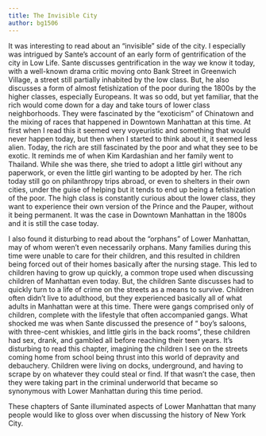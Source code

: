 ```yaml
---
title: The Invisible City
author: bg1506
---
```

It was interesting to read about an “invisible” side of the city. I especially was intrigued by Sante’s account of an early form of gentrification of the city in Low Life. Sante discusses gentrification in the way we know it today, with a well-known drama critic moving onto Bank Street in Greenwich Village, a street still partially inhabited by the low class. But, he also discusses a form of almost fetishization of the poor during the 1800s by the higher classes, especially Europeans. It was so odd, but yet familiar, that the rich would come down for a day and take tours of lower class neighborhoods. They were fascinated by the “exoticism” of Chinatown and the mixing of races that happened in Downtown Manhattan at this time. At first when I read this it seemed very voyeuristic and something that would never happen today, but then when I started to think about it, it seemed less alien. Today, the rich are still fascinated by the poor and what they see to be exotic. It reminds me of when Kim Kardashian and her family went to Thailand. While she was there, she tried to adopt a little girl without any paperwork, or even the little girl wanting to be adopted by her. The rich today still go on philanthropy trips abroad, or even to shelters in their own cities, under the guise of helping but it tends to end up being a fetishization of the poor. The high class is constantly curious about the lower class, they want to experience their own version of the Prince and the Pauper, without it being permanent. It was the case in Downtown Manhattan in the 1800s and it is still the case today.

  I also found it disturbing to read about the “orphans” of Lower Manhattan, may of whom weren’t even necessarily orphans. Many families during this time were unable to care for their children, and this resulted in children being forced out of their homes basically after the nursing stage. This led to children having to grow up quickly, a common trope used when discussing children of Manhattan even today. But, the children Sante discusses had to quickly turn to a life of crime on the streets as a means to survive. Children often didn’t live to adulthood, but they experienced basically all of what adults in Manhattan were at this time. There were gangs comprised only of children, complete with the lifestyle that often accompanied gangs. What shocked me was when Sante discussed the presence of “ boy’s saloons, with three-cent whiskies, and little girls in the back rooms”, these children had sex, drank, and gambled all before reaching their teen years. It’s disturbing to read this chapter, imagining the children I see on the streets coming home from school being thrust into this world of depravity and debauchery. Children were living on docks, underground, and having to scrape by on whatever they could steal or find. If that wasn’t the case, then they were taking part in the criminal underworld that became so synonymous with Lower Manhattan during this time period.   

  These chapters of Sante illuminated aspects of Lower Manhattan that many people would like to gloss over when discussing the history of New York City.
